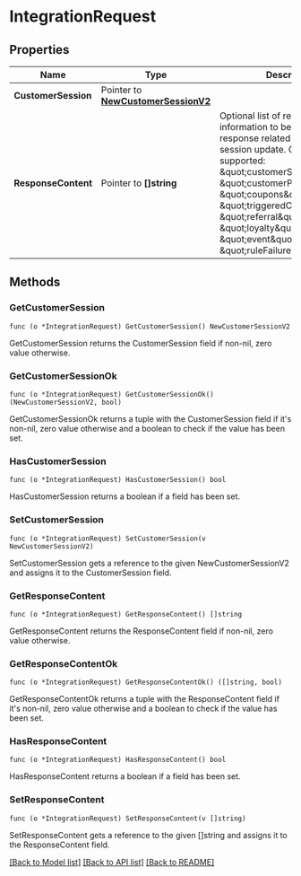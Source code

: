 # IntegrationRequest

## Properties

Name | Type | Description | Notes
------------ | ------------- | ------------- | -------------
**CustomerSession** | Pointer to [**NewCustomerSessionV2**](NewCustomerSessionV2.md) |  | 
**ResponseContent** | Pointer to **[]string** | Optional list of requested information to be present on the response related to the customer session update. Currently supported: \&quot;customerSession\&quot;, \&quot;customerProfile\&quot;, \&quot;coupons\&quot;, \&quot;triggeredCampaigns\&quot;, \&quot;referral\&quot;, \&quot;loyalty\&quot;, \&quot;event\&quot; and \&quot;ruleFailureReasons\&quot;.  | [optional] 

## Methods

### GetCustomerSession

`func (o *IntegrationRequest) GetCustomerSession() NewCustomerSessionV2`

GetCustomerSession returns the CustomerSession field if non-nil, zero value otherwise.

### GetCustomerSessionOk

`func (o *IntegrationRequest) GetCustomerSessionOk() (NewCustomerSessionV2, bool)`

GetCustomerSessionOk returns a tuple with the CustomerSession field if it's non-nil, zero value otherwise
and a boolean to check if the value has been set.

### HasCustomerSession

`func (o *IntegrationRequest) HasCustomerSession() bool`

HasCustomerSession returns a boolean if a field has been set.

### SetCustomerSession

`func (o *IntegrationRequest) SetCustomerSession(v NewCustomerSessionV2)`

SetCustomerSession gets a reference to the given NewCustomerSessionV2 and assigns it to the CustomerSession field.

### GetResponseContent

`func (o *IntegrationRequest) GetResponseContent() []string`

GetResponseContent returns the ResponseContent field if non-nil, zero value otherwise.

### GetResponseContentOk

`func (o *IntegrationRequest) GetResponseContentOk() ([]string, bool)`

GetResponseContentOk returns a tuple with the ResponseContent field if it's non-nil, zero value otherwise
and a boolean to check if the value has been set.

### HasResponseContent

`func (o *IntegrationRequest) HasResponseContent() bool`

HasResponseContent returns a boolean if a field has been set.

### SetResponseContent

`func (o *IntegrationRequest) SetResponseContent(v []string)`

SetResponseContent gets a reference to the given []string and assigns it to the ResponseContent field.


[[Back to Model list]](../README.md#documentation-for-models) [[Back to API list]](../README.md#documentation-for-api-endpoints) [[Back to README]](../README.md)


